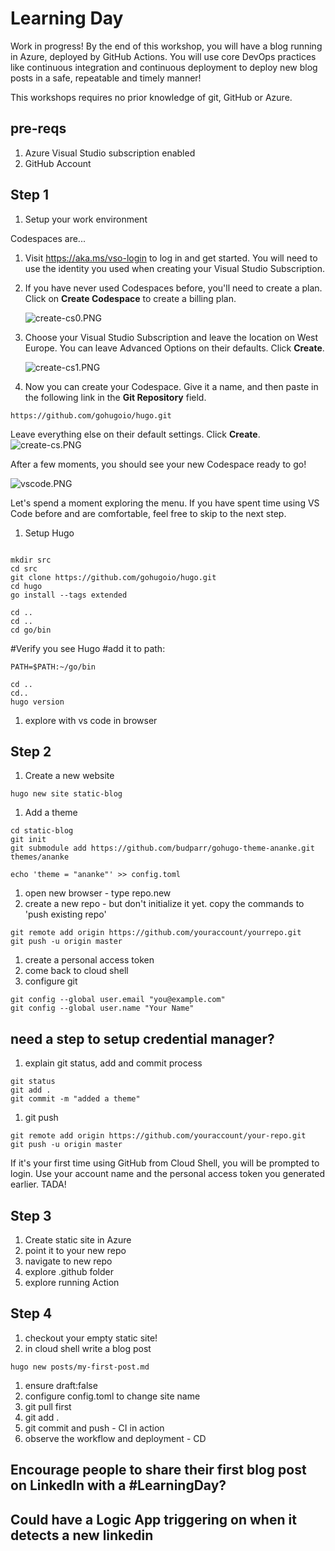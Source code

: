 # Learning Day 

Work in progress! By the end of this workshop, you will have a blog running in Azure, deployed by GitHub Actions.  You will use core DevOps practices like continuous integration and continuous deployment to deploy new blog posts in a safe, repeatable and timely manner! 

This workshops requires no prior knowledge of git, GitHub or Azure. 

## pre-reqs

1. Azure Visual Studio subscription enabled
1. GitHub Account

## Step 1

1. Setup your work environment

Codespaces are...

1. Visit https://aka.ms/vso-login to log in and get started. You will need to use the identity you used when creating your Visual Studio Subscription.
1. If you have never used Codespaces before, you'll need to create a plan. Click on **Create Codespace** to create a billing plan. 

    ![create-cs0.PNG](./images/create-cs0.PNG)

1. Choose your Visual Studio Subscription and leave the location on West Europe. You can leave Advanced Options on their defaults. Click **Create**.

    ![create-cs1.PNG](./images/create-cs1.PNG)

1. Now you can create your Codespace. Give it a name, and then paste in the following link in the **Git Repository** field. 
```
https://github.com/gohugoio/hugo.git
```
Leave everything else on their default settings. Click **Create**.
    ![create-cs.PNG](./images/create-cs.PNG)

After a few moments, you should see your new Codespace ready to go! 

![vscode.PNG](./images/vscode.PNG)

Let's spend a moment exploring the menu. If you have spent time using VS Code before and are comfortable, feel free to skip to the next step.


1. Setup Hugo
```

mkdir src
cd src
git clone https://github.com/gohugoio/hugo.git
cd hugo
go install --tags extended
```
```
cd ..
cd ..
cd go/bin
```
#Verify you see Hugo
#add it to path:
```
PATH=$PATH:~/go/bin
```
```
cd ..
cd..
hugo version
```
1. explore with vs code in browser

## Step 2

1. Create a new website
```
hugo new site static-blog
```

1. Add a theme
```
cd static-blog
git init
git submodule add https://github.com/budparr/gohugo-theme-ananke.git themes/ananke
```
```
echo 'theme = "ananke"' >> config.toml
```

1. open new browser - type repo.new
1. create a new repo - but don't initialize it yet. copy the commands to 'push existing repo'

```
git remote add origin https://github.com/youraccount/yourrepo.git
git push -u origin master
```
1. create a personal access token
1. come back to cloud shell
1. configure git
```
git config --global user.email "you@example.com"
git config --global user.name "Your Name"
```

## need a step to setup credential manager?

1. explain git status, add and commit process
```
git status
git add .
git commit -m "added a theme"
```

1. git push

```
git remote add origin https://github.com/youraccount/your-repo.git
git push -u origin master
```
If it's your first time using GitHub from Cloud Shell, you will be prompted to login. Use your account name and the personal access token you generated earlier.
TADA!

## Step 3

1. Create static site in Azure
1. point it to your new repo
1. navigate to new repo
1. explore .github folder 
1. explore running Action

## Step 4 

1. checkout your empty static site!
1. in cloud shell write a blog post
```
hugo new posts/my-first-post.md
```
1. ensure draft:false
1. configure config.toml to change site name
1. git pull first
1. git add .
1. git commit and push - CI in action
1. observe the workflow and deployment - CD

## Encourage people to share their first blog post on LinkedIn with a #LearningDay? 

## Could have a Logic App triggering on when it detects a new linkedin 